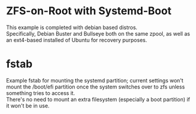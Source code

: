# ZFS-on-Root with Systemd-Boot
This example is completed with debian based distros.  
Specifically, Debian Buster and Bullseye both on the same zpool, as well as an ext4-based installed of Ubuntu for recovery purposes.  

# fstab
Example fstab for mounting the systemd partition; current settings won't mount the /boot/efi partition once the system switches over to zfs unless something tries to access it.  
There's no need to mount an extra filesystem (especially a boot partition) if it won't be in use.
